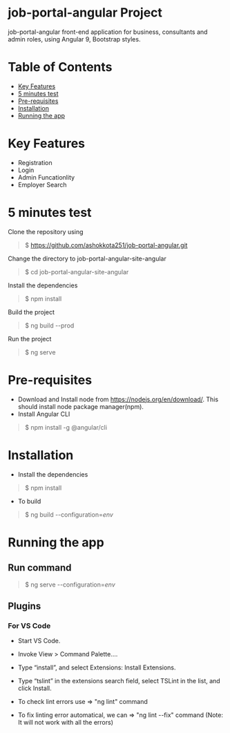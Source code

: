 # job-portal-angular Project
job-portal-angular front-end application for business, consultants and admin roles, using Angular 9, Bootstrap styles.

# Table of Contents

- [Key Features](#Key-Features)
- [5 minutes test](#5-minutes-test)
- [Pre-requisites](#Pre-requisites)
- [Installation](#Installation)
- [Running the app](#Running-the-app)

# Key Features

- Registration
- Login
- Admin Funcationlity
- Employer Search

# 5 minutes test

Clone the repository using 
> $ https://github.com/ashokkota251/job-portal-angular.git

Change the directory to job-portal-angular-site-angular
> $ cd job-portal-angular-site-angular

Install the dependencies
> $ npm install

Build the project
> $ ng build --prod

Run the project 
> $ ng serve

# Pre-requisites 
- Download and Install node from https://nodejs.org/en/download/. This should install node package manager(npm).
- Install Angular CLI
> $ npm install -g @angular/cli

# Installation

- Install the dependencies 

> $ npm install

- To build

> $ ng build --configuration=*env*

# Running the app

## Run command
> $ ng serve --configuration=*env*

## Plugins
### For VS Code
- Start VS Code.
- Invoke View > Command Palette….
- Type “install”, and select Extensions: Install Extensions.
- Type “tslint” in the extensions search field, select TSLint in the list, and click Install.

- To check lint errors use => "ng lint" command
- To fix linting error automatical, we can => "ng lint --fix" command (Note: It will not work with all the errors)


